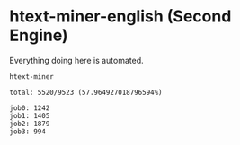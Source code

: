 # htext-miner-english (Second Engine)

Everything doing here is automated.

```
htext-miner

total: 5520/9523 (57.964927018796594%)

job0: 1242
job1: 1405
job2: 1879
job3: 994
```